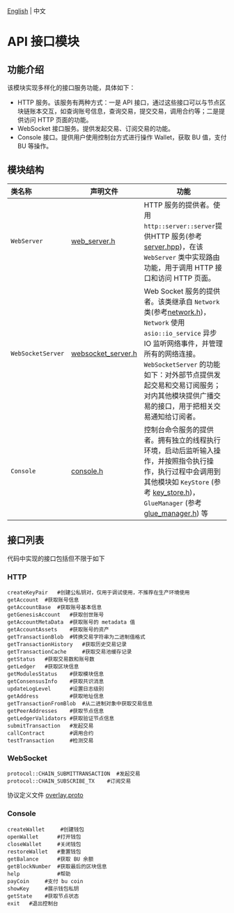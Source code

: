[English](README.md) | 中文

# API 接口模块

## 功能介绍
该模块实现多样化的接口服务功能，具体如下：
- HTTP 服务。该服务有两种方式：一是 API 接口，通过这些接口可以与节点区块链账本交互，如查询账号信息，查询交易，提交交易，调用合约等；二是提供访问 HTTP 页面的功能。
- WebSocket 接口服务。提供发起交易、订阅交易的功能。
- Console 接口。提供用户使用控制台方式进行操作 Wallet，获取 BU 值，支付 BU 等操作。

## 模块结构

类名称 | 声明文件 | 功能
|:--- | --- | ---
| `WebServer` | [web_server.h](./web_server.h) | HTTP 服务的提供者。使用 `http::server::server`提供HTTP 服务(参考[server.hpp](../3rd/http/server.hpp))，在该 `WebServer` 类中实现路由功能，用于调用 HTTP 接口和访问 HTTP 页面。
| `WebSocketServer` | [websocket_server.h](./websocket_server.h) | Web Socket 服务的提供者。该类继承自 `Network` 类(参考[network.h](../common/network.h))，`Network` 使用 `asio::io_service` 异步 IO 监听网络事件，并管理所有的网络连接。`WebSocketServer` 的功能如下：对外部节点提供发起交易和交易订阅服务；对内其他模块提供广播交易的接口，用于把相关交易通知给订阅者。
| `Console` | [console.h](./console.h) | 控制台命令服务的提供者。拥有独立的线程执行环境，启动后监听输入操作，并按照指令执行操作，执行过程中会调用到其他模块如 `KeyStore` (参考 [key_store.h](../common/key_store.h))，`GlueManager` (参考 [glue_manager.h](../glue/glue_manager.h)) 等

## 接口列表

代码中实现的接口包括但不限于如下
### HTTP
```
createKeyPair   #创建公私钥对，仅用于调试使用，不推荐在生产环境使用
getAccount  #获取账号信息
getAccountBase  #获取账号基本信息
getGenesisAccount   #获取创世账号
getAccountMetaData  #获取账号的 metadata 值
getAccountAssets    #获取账号的资产
getTransactionBlob  #转换交易字符串为二进制值格式
getTransactionHistory   #获取历史交易记录
getTransactionCache     #获取交易池缓存记录
getStatus   #获取交易数和账号数
getLedger   #获取区块信息
getModulesStatus    #获取模块信息
getConsensusInfo    #获取共识消息
updateLogLevel      #设置日志级别
getAddress          #获取地址信息
getTransactionFromBlob  #从二进制对象中获取交易信息
getPeerAddresses    #获取节点信息
getLedgerValidators #获取验证节点信息
submitTransaction   #发起交易
callContract        #调用合约
testTransaction     #检测交易
```
### WebSocket
```
protocol::CHAIN_SUBMITTRANSACTION  #发起交易
protocol::CHAIN_SUBSCRIBE_TX    #订阅交易
```
协议定义文件 [overlay.proto](../proto/overlay.proto)

### Console
```
createWallet     #创建钱包
openWallet      #打开钱包
closeWallet     #关闭钱包
restoreWallet   #重置钱包
getBalance      #获取 BU 余额
getBlockNumber  #获取最后的区块信息
help            #帮助
payCoin     #支付 bu coin
showKey     #展示钱包私钥
getState    #获取节点状态
exit   #退出控制台
```

